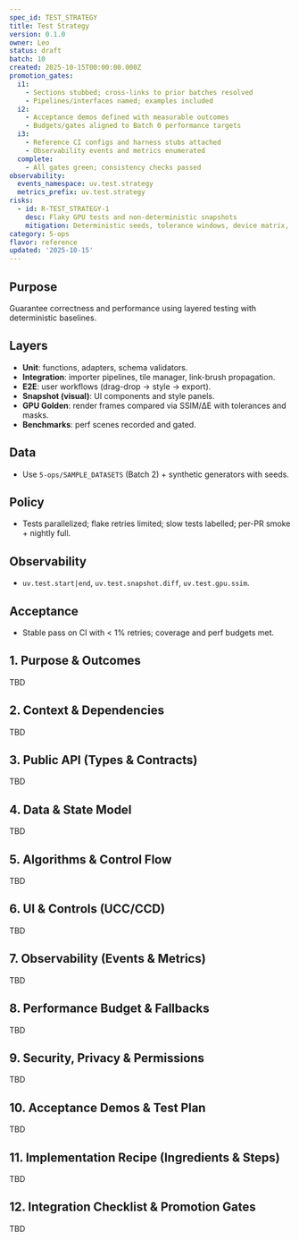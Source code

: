 ```yaml
---
spec_id: TEST_STRATEGY
title: Test Strategy
version: 0.1.0
owner: Leo
status: draft
batch: 10
created: 2025-10-15T00:00:00.000Z
promotion_gates:
  i1:
    - Sections stubbed; cross-links to prior batches resolved
    - Pipelines/interfaces named; examples included
  i2:
    - Acceptance demos defined with measurable outcomes
    - Budgets/gates aligned to Batch 0 performance targets
  i3:
    - Reference CI configs and harness stubs attached
    - Observability events and metrics enumerated
  complete:
    - All gates green; consistency checks passed
observability:
  events_namespace: uv.test.strategy
  metrics_prefix: uv.test.strategy
risks:
  - id: R-TEST_STRATEGY-1
    desc: Flaky GPU tests and non-deterministic snapshots
    mitigation: Deterministic seeds, tolerance windows, device matrix, retries
category: 5-ops
flavor: reference
updated: '2025-10-15'
---
```


## Purpose
Guarantee correctness and performance using layered testing with deterministic baselines.

## Layers
- **Unit**: functions, adapters, schema validators.
- **Integration**: importer pipelines, tile manager, link-brush propagation.
- **E2E**: user workflows (drag-drop → style → export).
- **Snapshot (visual)**: UI components and style panels.
- **GPU Golden**: render frames compared via SSIM/ΔE with tolerances and masks.
- **Benchmarks**: perf scenes recorded and gated.

## Data
- Use `5-ops/SAMPLE_DATASETS` (Batch 2) + synthetic generators with seeds.

## Policy
- Tests parallelized; flake retries limited; slow tests labelled; per-PR smoke + nightly full.

## Observability
- `uv.test.start|end`, `uv.test.snapshot.diff`, `uv.test.gpu.ssim`.

## Acceptance
- Stable pass on CI with < 1% retries; coverage and perf budgets met.

## 1. Purpose & Outcomes
TBD


## 2. Context & Dependencies
TBD


## 3. Public API (Types & Contracts)
TBD


## 4. Data & State Model
TBD


## 5. Algorithms & Control Flow
TBD


## 6. UI & Controls (UCC/CCD)
TBD


## 7. Observability (Events & Metrics)
TBD


## 8. Performance Budget & Fallbacks
TBD


## 9. Security, Privacy & Permissions
TBD


## 10. Acceptance Demos & Test Plan
TBD


## 11. Implementation Recipe (Ingredients & Steps)
TBD


## 12. Integration Checklist & Promotion Gates
TBD
